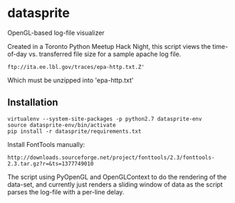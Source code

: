 datasprite
==========

OpenGL-based log-file visualizer

Created in a Toronto Python Meetup Hack Night, this 
script views the time-of-day vs. transferred file size
for a sample apache log file.

    ftp://ita.ee.lbl.gov/traces/epa-http.txt.Z'
    
Which must be unzipped into 'epa-http.txt'

Installation
---------------

    virtualenv --system-site-packages -p python2.7 datasprite-env
    source datasprite-env/bin/activate
    pip install -r datasprite/requirements.txt 

Install FontTools manually:

    http://downloads.sourceforge.net/project/fonttools/2.3/fonttools-2.3.tar.gz?r=&ts=1377749010

The script using PyOpenGL and OpenGLContext to 
do the rendering of the data-set, and currently just 
renders a sliding window of data as the script
parses the log-file with a per-line delay.
